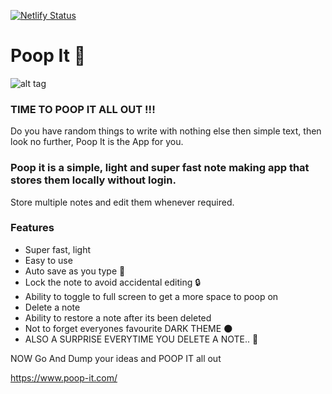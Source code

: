 [![Netlify Status](https://api.netlify.com/api/v1/badges/534ab2a3-f9c6-4772-9e33-832a524fe0ee/deploy-status)](https://app.netlify.com/sites/poop-it/deploys)

# Poop It 💩

![alt tag](https://firebasestorage.googleapis.com/v0/b/poop-it-1a51d.appspot.com/o/assets%2Fbanner.jpg?alt=media)
### TIME TO POOP IT ALL OUT !!!
Do you have random things to write with nothing else then simple text, then look no further, Poop It is the App for you.

### Poop it is a simple, light and super fast note making app that stores them locally without login.
Store multiple notes and edit them whenever required.

### Features
- Super fast, light
- Easy to use
- Auto save as you type 💾
- Lock the note to avoid accidental editing 🔒
- Ability to toggle to full screen to get a more space to poop on
- Delete a note
- Ability to restore a note after its been deleted
- Not to forget everyones favourite DARK THEME 🌑
- ALSO A SURPRISE EVERYTIME YOU DELETE A NOTE.. 💨

NOW Go And Dump your ideas and POOP IT all out

https://www.poop-it.com/
